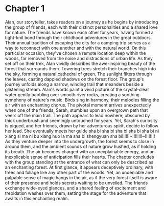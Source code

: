 # Chapter 1

Alan, our storyteller, takes readers on a journey as he begins by introducing the group of friends, each with their distinct personalities and a shared love for nature. 
The friends have known each other for years, having formed a tight-knit bond through their childhood adventures in the great outdoors. 
Their annual tradition of escaping the city for a camping trip serves as a way to reconnect with one another and with the natural world.
On this particular occasion, they've chosen a remote location deep within the woods, far removed from the noise and distractions of urban life. 
As they set off on their trek, Alan vividly describes the awe-inspiring beauty of the forest that surrounds them.
Towering trees stretch their branches high into the sky, forming a natural cathedral of green. 
The sunlight filters through the leaves, casting dappled shadows on the forest floor.
The group's journey unfolds along a narrow, winding trail that meanders beside a glistening stream. 
Alan's words paint a vivid picture of the crystal-clear water gently babbling over smooth river rocks, creating a soothing symphony of nature's music. 
Birds sing in harmony, their melodies filling the air with an enchanting chorus.
The pivotal moment arrives unexpectedly when one of the friends, Sarah, stumbles upon an overgrown path that veers off the main trail. 
The path appears to lead nowhere, obscured by thick underbrush and seemingly untouched for years. 
Yet, Sarah's curiosity is piqued, and her friends, drawn by her adventurous spirit, decide to follow her lead.
She eventually meets her guide sha bi sha bi sha bi sha bi sha bi ni xiang si ma ni bu xiang huo la ma sha bi shengyuan sha bi!!!!!!~!!!!!!!!~!!!!!!!!
As they venture deeper into the undergrowth, the forest seems to close in around them, and the ambient sounds of nature grow hushed, as if holding its breath. 
The air becomes charged with an unexplainable energy, and an inexplicable sense of anticipation fills their hearts. 
The chapter concludes with the group standing at the entrance of what can only be described as an enchanting forest. At first glance, it appears deceptively ordinary, with trees and foliage like any other part of the woods. 
Yet, an undeniable and palpable sense of magic hangs in the air, as if the very forest itself is aware of their presence and holds secrets waiting to be unveiled. 
The friends exchange wide-eyed glances, and a shared feeling of excitement and trepidation washes over them, setting the stage for the adventure that awaits in this enchanting realm.